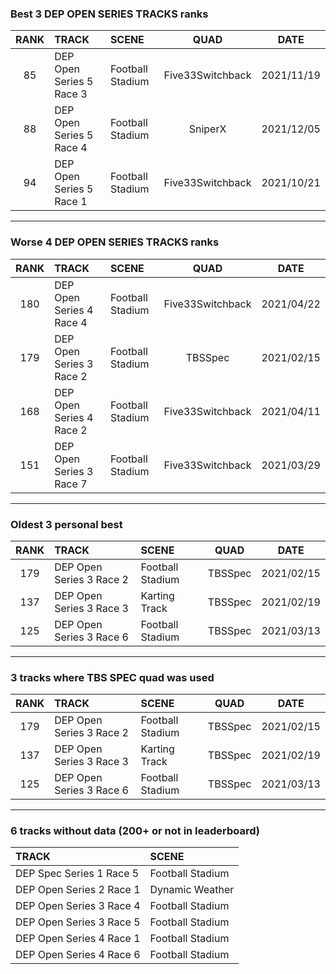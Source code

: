 ### Best 3 DEP OPEN SERIES TRACKS ranks
|RANK|TRACK|SCENE|QUAD|DATE|
|:---:|:---|:---|:---:|:---:|
|85|DEP Open Series 5 Race 3|Football Stadium|Five33Switchback|2021/11/19|
|88|DEP Open Series 5 Race 4|Football Stadium|SniperX|2021/12/05|
|94|DEP Open Series 5 Race 1|Football Stadium|Five33Switchback|2021/10/21|
---
### Worse 4 DEP OPEN SERIES TRACKS ranks
|RANK|TRACK|SCENE|QUAD|DATE|
|:---:|:---|:---|:---:|:---:|
|180|DEP Open Series 4 Race 4|Football Stadium|Five33Switchback|2021/04/22|
|179|DEP Open Series 3 Race 2|Football Stadium|TBSSpec|2021/02/15|
|168|DEP Open Series 4 Race 2|Football Stadium|Five33Switchback|2021/04/11|
|151|DEP Open Series 3 Race 7|Football Stadium|Five33Switchback|2021/03/29|
---
### Oldest 3 personal best
|RANK|TRACK|SCENE|QUAD|DATE|
|:---:|:---|:---|:---:|:---:|
|179|DEP Open Series 3 Race 2|Football Stadium|TBSSpec|2021/02/15|
|137|DEP Open Series 3 Race 3|Karting Track|TBSSpec|2021/02/19|
|125|DEP Open Series 3 Race 6|Football Stadium|TBSSpec|2021/03/13|
---
### 3 tracks where TBS SPEC quad was used
|RANK|TRACK|SCENE|QUAD|DATE|
|:---:|:---|:---|:---:|:---:|
|179|DEP Open Series 3 Race 2|Football Stadium|TBSSpec|2021/02/15|
|137|DEP Open Series 3 Race 3|Karting Track|TBSSpec|2021/02/19|
|125|DEP Open Series 3 Race 6|Football Stadium|TBSSpec|2021/03/13|
---
### 6 tracks without data (200+ or not in leaderboard)
|TRACK|SCENE|
|:---|:---|
|DEP Spec Series 1 Race 5|Football Stadium|
|DEP Open Series 2 Race 1|Dynamic Weather|
|DEP Open Series 3 Race 4|Football Stadium|
|DEP Open Series 3 Race 5|Football Stadium|
|DEP Open Series 4 Race 1|Football Stadium|
|DEP Open Series 4 Race 6|Football Stadium|
